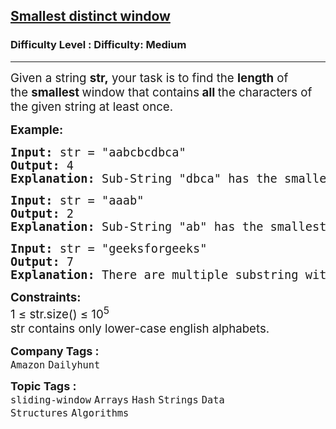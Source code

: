 <h2><a href="https://www.geeksforgeeks.org/problems/smallest-distant-window3132/1?page=1&difficulty">Smallest distinct window</a></h2><h3>Difficulty Level : Difficulty: Medium</h3><hr><div class="problems_problem_content__Xm_eO"><p><span style="font-size: 14pt;">Given a string&nbsp;<strong>str,</strong>&nbsp;your task is to find the&nbsp;<strong>length</strong>&nbsp;of the&nbsp;<strong>smallest&nbsp;</strong>window that contains<strong>&nbsp;all&nbsp;</strong>the characters of the given string at least once.</span></p>
<p><span style="font-size: 14pt;"><strong>Example:</strong></span></p>
<div>
<pre><span style="font-size: 14pt;"><strong>Input:</strong> str = "aabcbcdbca"
<strong>Output:</strong> 4
<strong>Explanation:</strong> Sub-String "dbca" has the smallest length that contains all the characters of str.
</span></pre>
</div>
<pre><span style="font-size: 14pt;"><strong>Input:</strong> str = "aaab"
<strong>Output:</strong> 2
<strong>Explanation:</strong> Sub-String "ab" has the smallest length that contains all the characters of str.</span></pre>
<pre><span style="font-size: 14pt;"><strong>Input:</strong> str = "geeksforgeeks"
<strong>Output:</strong> 7
<strong>Explanation:</strong> There are multiple substring with smallest length that contains all characters of str, "eksforg" and "ksforge". </span></pre>
<p><span style="font-size: 14pt;"><strong>Constraints:</strong><br>1 ≤ str.size() ≤ 10<sup>5</sup><br>str contains only lower-case english alphabets.</span></p></div><p><span style=font-size:18px><strong>Company Tags : </strong><br><code>Amazon</code>&nbsp;<code>Dailyhunt</code>&nbsp;<br><p><span style=font-size:18px><strong>Topic Tags : </strong><br><code>sliding-window</code>&nbsp;<code>Arrays</code>&nbsp;<code>Hash</code>&nbsp;<code>Strings</code>&nbsp;<code>Data Structures</code>&nbsp;<code>Algorithms</code>&nbsp;